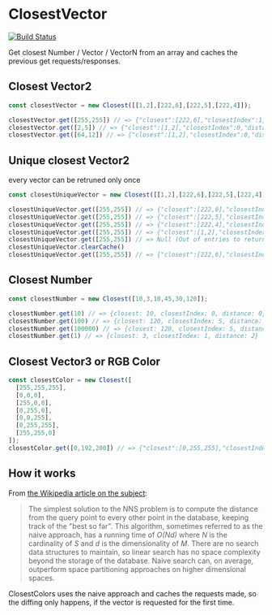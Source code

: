 # ClosestVector 
[![Build Status](https://travis-ci.org/meodai/ClosestVector.svg?branch=master)](https://travis-ci.org/meodai/ClosestVector)

Get closest Number / Vector / VectorN from an array and caches the previous get requests/responses.

## Closest Vector2 
```javascript
const closestVector = new Closest([[1,2],[222,6],[222,5],[222,4]]);

closestVector.get([255,255]) // => {"closest":[222,6],"closestIndex":1,"distance":251.17722826721374}
closestVector.get([2,5]) // => {"closest":[1,2],"closestIndex":0,"distance":3.1622776601683795}
closestVector.get([64,12]) // => {"closest":[1,2],"closestIndex":0,"distance":63.788713735268246}
```

## Unique closest Vector2
every vector can be retruned only once

```javascript
const closestUniqueVector = new Closest([[1,2],[222,6],[222,5],[222,4]], true);

closestUniqueVector.get([255,255]) // => {"closest":[222,6],"closestIndex":1,"distance":251.17722826721374}
closestUniqueVector.get([255,255]) // => {"closest":[222,5],"closestIndex":2,"distance":252.16859439668534}
closestUniqueVector.get([255,255]) // => {"closest":[222,4],"closestIndex":3,"distance":253.16002844051033}
closestUniqueVector.get([255,255]) // => {"closest":[1,2],"closestIndex":0,"distance":358.50383540486706}
closestUniqueVector.get([255,255]) // => Null (Out of entries to return)
closestUniqueVector.clearCache()
closestUniqueVector.get([255,255]) // => {"closest":[222,6],"closestIndex":1,"distance":251.17722826721374}

```

## Closest Number
```javascript
const closestNumber = new Closest([10,3,10,45,30,120]);

closestNumber.get(10) // => {closest: 10, closestIndex: 0, distance: 0}
closestNumber.get(100) // => {closest: 120, closestIndex: 5, distance: 20}
closestNumber.get(100000) // => {closest: 120, closestIndex: 5, distance: 99880}
closestNumber.get(1) // => {closest: 3, closestIndex: 1, distance: 2}
```

## Closest Vector3 or RGB Color 
```javascript
const closestColor = new Closest([
  [255,255,255],
  [0,0,0],
  [255,0,0],
  [0,255,0],
  [0,0,255],
  [0,255,255],
  [255,255,0]
]);
closestColor.get([0,192,200]) // => {"closest":[0,255,255],"closestIndex":5,"distance":83.6301381082203}
```

## How it works

From [the Wikipedia article on the subject](http://en.wikipedia.org/wiki/Nearest_neighbor_search):
> The simplest solution to the NNS problem is to compute the distance from the query point 
> to every other point in the database, keeping track of the "best so far". This algorithm, 
> sometimes referred to as the naive approach, has a running time of *O(Nd)* where *N* is 
> the cardinality of *S* and *d* is the dimensionality of *M*. There are no search data 
> structures to maintain, so linear search has no space complexity beyond the storage of the 
> database. Naive search can, on average, outperform space partitioning approaches on higher 
> dimensional spaces.

ClosestColors uses the naive approach and caches the requests made, so the diffing only happens, if the vector is requested for the first time.
